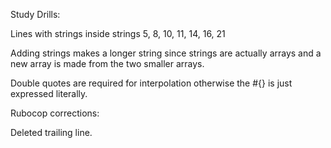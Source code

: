 
Study Drills:

Lines with strings inside strings 5, 8, 10, 11, 14, 16, 21

Adding strings makes a longer string since strings
are actually arrays and a new array is made from the two smaller arrays.

Double quotes are required for interpolation otherwise the #{} is just
expressed literally.

Rubocop corrections:

Deleted trailing line.
